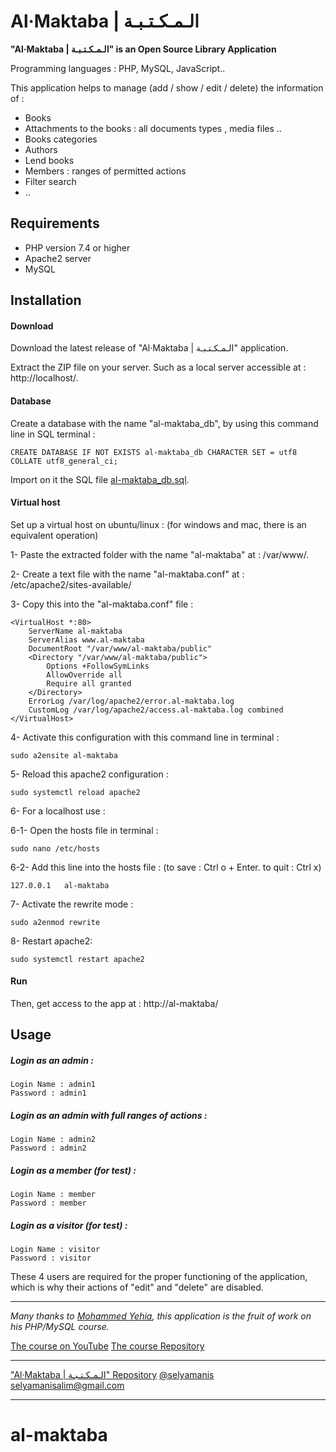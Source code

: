 Al·Maktaba | الـمـكـتـبـة
=========================

**"Al·Maktaba | الـمـكـتـبـة" is an Open Source Library Application**

Programming languages : PHP, MySQL, JavaScript..

This application helps to manage (add / show / edit / delete) the information of :

- Books
- Attachments to the books : all documents types , media files ..
- Books categories
- Authors
- Lend books
- Members : ranges of permitted actions
- Filter search
- ..

## Requirements

 * PHP version 7.4 or higher
 * Apache2 server
 * MySQL

## Installation

#### Download 

Download the latest release of "Al·Maktaba | الـمـكـتـبـة" application.

Extract the ZIP file on your server. Such as a local server accessible at : http://localhost/.

#### Database 

Create a database with the name "al-maktaba_db", by using this command line in SQL terminal :

    CREATE DATABASE IF NOT EXISTS al-maktaba_db CHARACTER SET = utf8 COLLATE utf8_general_ci;

Import on it the SQL file [al-maktaba_db.sql](al-maktaba_db/al-maktaba_db.sql/).

#### Virtual host 

Set up a virtual host on ubuntu/linux : (for windows and mac, there is an equivalent operation)

1- Paste the extracted folder with the name "al-maktaba" at : /var/www/.

2- Create a text file with the name "al-maktaba.conf" at : /etc/apache2/sites-available/

3- Copy this into the "al-maktaba.conf" file :
````
<VirtualHost *:80>
	ServerName al-maktaba
	ServerAlias www.al-maktaba
	DocumentRoot "/var/www/al-maktaba/public"
	<Directory "/var/www/al-maktaba/public">
		Options +FollowSymLinks
		AllowOverride all
		Require all granted
	</Directory>
	ErrorLog /var/log/apache2/error.al-maktaba.log
	CustomLog /var/log/apache2/access.al-maktaba.log combined
</VirtualHost>
````
4- Activate this configuration with this command line in terminal :

    sudo a2ensite al-maktaba

5- Reload this apache2 configuration :

    sudo systemctl reload apache2

6- For a localhost use :

6-1- Open the hosts file in terminal :

    sudo nano /etc/hosts

6-2- Add this line into the hosts file : (to save : Ctrl o + Enter. to quit : Ctrl x)

    127.0.0.1	al-maktaba

7- Activate the rewrite mode :

    sudo a2enmod rewrite

8- Restart apache2:

    sudo systemctl restart apache2

#### Run

Then, get access to the app at : http://al-maktaba/

## Usage

##### Login as an admin :

	Login Name : admin1
	Password : admin1

##### Login as an admin with full ranges of actions :

	Login Name : admin2
	Password : admin2

##### Login as a member (for test) :

	Login Name : member
	Password : member

##### Login as a visitor (for test) :

	Login Name : visitor
	Password : visitor

These 4 users  are required for the proper functioning of the application, which is why their actions of "edit" and "delete" are disabled.

---

*Many thanks to [Mohammed Yehia](https://github.com/engmohammedyehia), this application is the fruit of work on his PHP/MySQL course.*

[The course on YouTube](https://www.youtube.com/playlist?list=PLrwRNJX9gLs3kkSDgCHFlpgL6qLrlHUBG)
[The course Repository](https://github.com/ycourses/Es)

----

["Al·Maktaba | الـمـكـتـبـة" Repository](https://github.com/selyamanis/al-maktaba/)
[@selyamanis](https://github.com/selyamanis/)
<selyamanisalim@gmail.com>

---
# al-maktaba

